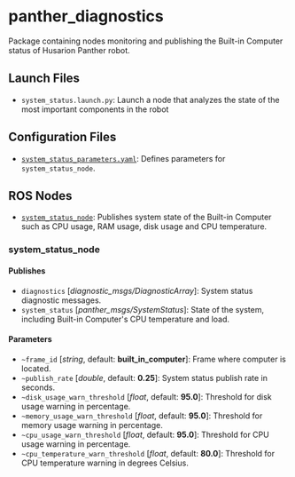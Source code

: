 # panther_diagnostics

Package containing nodes monitoring and publishing the Built-in Computer status of Husarion Panther robot.

## Launch Files

- `system_status.launch.py`: Launch a node that analyzes the state of the most important components in the robot

## Configuration Files

- [`system_status_parameters.yaml`](./config/system_status_parameters.yaml): Defines parameters for `system_status_node`.

## ROS Nodes

- [`system_status_node`](#system_status_node):  Publishes system state of the Built-in Computer such as CPU usage, RAM usage, disk usage and  CPU temperature.

### system_status_node

#### Publishes

- `diagnostics` [*diagnostic_msgs/DiagnosticArray*]: System status diagnostic messages.
- `system_status` [*panther_msgs/SystemStatus*]: State of the system, including Built-in Computer's CPU temperature and load.

#### Parameters

- `~frame_id` [*string*, default: **built_in_computer**]: Frame where computer is located.
- `~publish_rate` [*double*, default: **0.25**]: System status publish rate in seconds.
- `~disk_usage_warn_threshold` [*float*, default: **95.0**]: Threshold for disk usage warning in percentage.
- `~memory_usage_warn_threshold` [*float*, default: **95.0**]: Threshold for memory usage warning in percentage.
- `~cpu_usage_warn_threshold` [*float*, default: **95.0**]: Threshold for CPU usage warning in percentage.
- `~cpu_temperature_warn_threshold` [*float*, default: **80.0**]: Threshold for CPU temperature warning in degrees Celsius.
